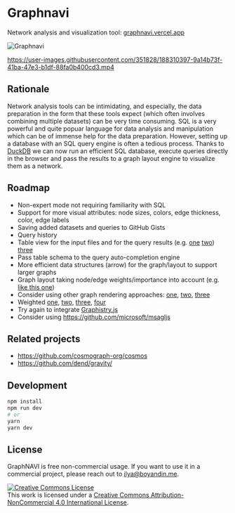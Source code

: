 # Graphnavi

Network analysis and visualization tool: [graphnavi.vercel.app](https://graphnavi.vercel.app/)

![Graphnavi](https://user-images.githubusercontent.com/351828/189877313-dcbc517c-fd31-49c9-b09d-fecffb8724c6.jpg)


https://user-images.githubusercontent.com/351828/188310397-9a14b73f-41ba-47e3-b1df-88fa0b400cd3.mp4



## Rationale
Network analysis tools can be intimidating, and especially, the data preparation in the form that these tools expect (which often involves combining multiple datasets) can be very time consuming.
SQL is a very powerful and quite popuar language for data analysis and manipulation which can be of immense help for the data preparation. However, setting up a database with an SQL query engine is often a tedious process.
Thanks to [DuckDB](https://www.duckdb.org") we can now run an efficient SQL database, execute queries directly in the browser
and pass the results to a graph layout engine to visualize them as a network.



## Roadmap
- Non-expert mode not requiring familiarity with SQL
- Support for more visual attributes: node sizes, colors, edge thickness, color, edge labels
- Saving added datasets and queries to GitHub Gists
- Query history
- Table view for the input files and for the query results (e.g. [one](https://react-data-table-component.netlify.app/?path=/docs/custom-styles-compact-grid--compact-grid) [two](https://react-datasheet-grid.netlify.app/)) [three](https://react-turntable.netlify.app/?path=/docs/introduction--page)
- Pass table schema to the query auto-completion engine
- More efficient data structures (arrow) for the graph/layout to support larger graphs  
- Graph layout taking node/edge weights/importance into account (e.g. [like this one](https://networkofthrones.wordpress.com/)) 
- Consider using other graph rendering approaches: [one](https://observablehq.com/@zakjan/force-directed-graph-pixi), [two](https://bl.ocks.org/BTKY/6c282b65246f8f46bb55aadc322db709), [three](https://observablehq.com/@subbuballa/force-directed-graph)
- Weighted [one](https://observablehq.com/@stefanwenger/game-of-thrones-character-influence), [two](https://observablehq.com/@ericmauviere/graphology-et-migrations-residentielles-entre-aires), [three](https://observablehq.com/@jrladd/gotgraphology), [four](https://observablehq.com/@mef/forceatlas2-layout-settings-visualized)
- Try again to integrate [Graphistry.js](https://github.com/graphistry/graphistry-js)
- Consider using https://github.com/microsoft/msagljs

## Related projects
- https://github.com/cosmograph-org/cosmos
- https://github.com/dend/gravity/

## Development

```bash
npm install
npm run dev
# or
yarn
yarn dev
```

## License

GraphNAVI is free non-commercial usage. If you want to use it in a commercial project, please reach out to ilya@boyandin.me.

<a rel="license" href="http://creativecommons.org/licenses/by-nc/4.0/"><img alt="Creative Commons License" style="border-width:0" src="https://i.creativecommons.org/l/by-nc/4.0/88x31.png" /></a><br />This work is licensed under a <a rel="license" href="http://creativecommons.org/licenses/by-nc/4.0/">Creative Commons Attribution-NonCommercial 4.0 International License</a>.
